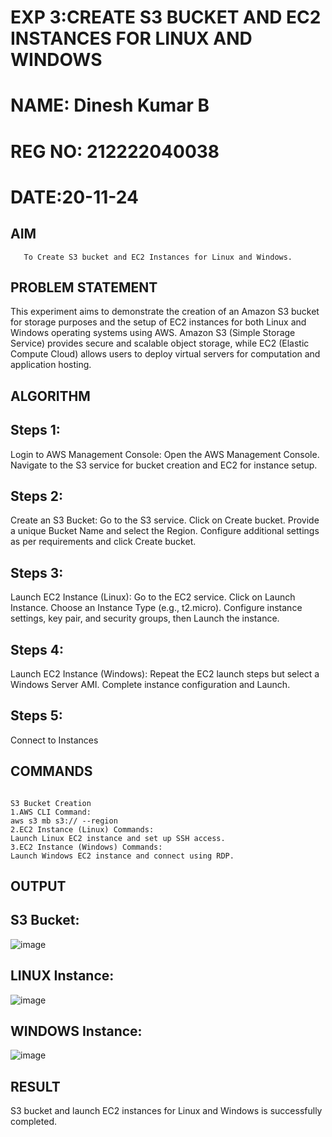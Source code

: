  # EXP 3:CREATE S3 BUCKET AND EC2 INSTANCES FOR LINUX AND WINDOWS

 # NAME: Dinesh Kumar B
 # REG NO: 212222040038
 # DATE:20-11-24
  ## AIM
       To Create S3 bucket and EC2 Instances for Linux and Windows.
## PROBLEM STATEMENT

This experiment aims to demonstrate the creation of an Amazon S3 bucket for storage purposes and the setup of EC2 instances for both Linux and Windows operating systems using AWS. Amazon S3 (Simple Storage Service) provides secure and scalable object storage, while EC2 (Elastic Compute Cloud) allows users to deploy virtual servers for computation and application hosting.




## ALGORITHM
 ## Steps 1:
 
Login to AWS Management Console: Open the AWS Management Console. Navigate to the S3 service for bucket creation and EC2 for instance setup.


 ## Steps 2:
 
Create an S3 Bucket: Go to the S3 service. Click on Create bucket. Provide a unique Bucket Name and select the Region. Configure additional settings as per requirements and click Create bucket.


 ## Steps 3:
 
Launch EC2 Instance (Linux): Go to the EC2 service. Click on Launch Instance. Choose an Instance Type (e.g., t2.micro). Configure instance settings, key pair, and security groups, then Launch the instance.


 ## Steps 4:
 
Launch EC2 Instance (Windows): Repeat the EC2 launch steps but select a Windows Server AMI. Complete instance configuration and Launch.


 ## Steps 5:
 
Connect to Instances


## COMMANDS
~~~

S3 Bucket Creation
1.AWS CLI Command:
aws s3 mb s3:// --region
2.EC2 Instance (Linux) Commands:
Launch Linux EC2 instance and set up SSH access.
3.EC2 Instance (Windows) Commands:
Launch Windows EC2 instance and connect using RDP.
~~~

## OUTPUT

## S3 Bucket:
![image](https://github.com/user-attachments/assets/c290426e-7549-409d-842b-81420fd94578)

## LINUX Instance:

![image](https://github.com/user-attachments/assets/362b6bbd-cdf2-49df-9bfe-aac3542cc125)

## WINDOWS Instance:

![image](https://github.com/user-attachments/assets/e70efef6-d0b8-4038-b9f5-472da34b4ba2)




 

## RESULT
S3 bucket and launch EC2 instances for Linux and Windows is successfully completed.


 

  



